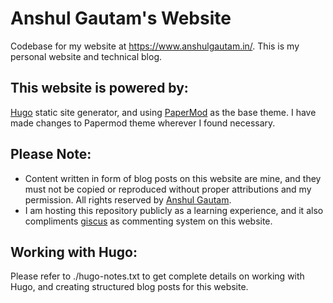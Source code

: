 # Anshul Gautam's Website
Codebase for my website at https://www.anshulgautam.in/. This is my personal website and technical blog.

## This website is powered by:
[Hugo](https://github.com/gohugoio/hugo) static site generator, and using [PaperMod](https://github.com/adityatelange/hugo-PaperMod/) as the base theme. I have made changes to Papermod theme wherever I found necessary.

## Please Note:
- Content written in form of blog posts on this website are mine, and they must not be copied or reproduced without proper attributions and my permission. All rights reserved by [Anshul Gautam](https://github.com/anshulgammy).
- I am hosting this repository publicly as a learning experience, and it also compliments [giscus](https://github.com/giscus/giscus) as commenting system on this website.

## Working with Hugo:
Please refer to ./hugo-notes.txt to get complete details on working with Hugo, and creating structured blog posts for this website.
